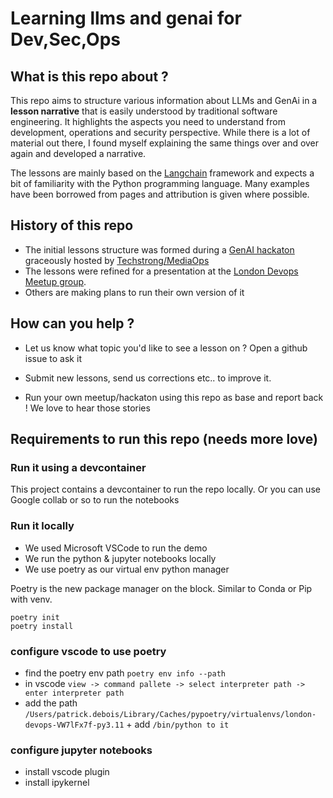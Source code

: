 # Learning llms and genai for Dev,Sec,Ops
## What is this repo about ?
This repo aims to structure various information about LLMs and GenAi in a **lesson narrative** that is easily understood by traditional software engineering. It highlights the aspects you need to understand from development, operations and security perspective. While there is a lot of material out there, I found myself explaining the same things over and over again and developed a narrative.

The lessons are mainly based on the [Langchain](https://github.com/langchain-ai/langchain) framework and expects a bit of familiarity with the Python programming language. Many examples have been borrowed from pages and attribution is given where possible.

## History of this repo
- The initial lessons structure was formed during a [GenAI hackaton](https://www.linkedin.com/feed/update/urn:li:activity:7101235295735488512/) graceously hosted by [Techstrong/MediaOps](https://techstronggroup.com/)
- The lessons were refined for a presentation at the [London Devops Meetup group](https://www.meetup.com/london-devops/events/294948985/?utm_medium=referral&utm_campaign=share-btn_savedevents_share_modal).
- Others are making plans to run their own version of it

## How can you help ?
- Let us know what topic you'd like to see a lesson on ? Open a github issue to ask it
- Submit new lessons, send us corrections etc.. to improve it.

- Run your own meetup/hackaton using this repo as base and report back ! We love to hear those stories

## Requirements to run this repo (needs more love)

### Run it using a devcontainer
This project contains a devcontainer to run the repo locally.
Or you can use Google collab or so to run the notebooks

### Run it locally
- We used Microsoft VSCode to run the demo
- We run the python & jupyter notebooks locally
- We use poetry as our virtual env python manager

Poetry is the new package manager on the block. Similar to Conda or Pip with venv.

```shell
poetry init
poetry install
```

### configure vscode to use poetry
- find the poetry env path `poetry env info --path`
- in vscode `view -> command pallete -> select interpreter path -> enter interpreter path`
- add the path `/Users/patrick.debois/Library/Caches/pypoetry/virtualenvs/london-devops-VW7lFx7f-py3.11` + add `/bin/python to it`

### configure jupyter notebooks
- install vscode plugin
- install ipykernel
